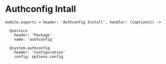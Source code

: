 
# Authconfig Intall

    module.exports = header: 'Authconfig Install', handler: ({options}) ->
    
      @service
        header: 'Package'
        name: 'authconfig'
      
      @system.authconfig
        header: 'Configuration'
        config: options.config

